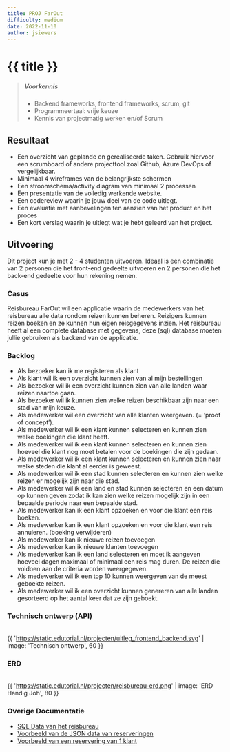 ```yaml
---
title: PROJ FarOut
difficulty: medium
date: 2022-11-10
author: jsiewers
---
```



# {{ title }}

> ##### Voorkennis
> * Backend frameworks, frontend frameworks, scrum, git 
> * Programmeertaal: vrije keuze
> * Kennis van projectmatig werken en/of Scrum

## Resultaat
* Een overzicht van geplande en gerealiseerde taken. Gebruik hiervoor een scrumboard of andere projecttool zoal Github, Azure DevOps of vergelijkbaar.
* Minimaal 4 wireframes van de belangrijkste schermen
* Een stroomschema/activity diagram van minimaal 2 processen
* Een presentatie van de volledig werkende website.
* Een codereview waarin je jouw deel van de code uitlegt.
* Een evaluatie met aanbevelingen ten aanzien van het product en het proces
* Een kort verslag waarin je uitlegt wat je hebt geleerd van het project.

## Uitvoering
Dit project kun je met 2 - 4 studenten uitvoeren.
Ideaal is een combinatie van 2 personen die het front-end gedeelte uitvoeren en 2 personen die het back-end gedeelte voor hun rekening nemen.


### Casus
Reisbureau FarOut wil een applicatie waarin de medewerkers van het reisbureau alle data rondom reizen kunnen beheren. Reizigers kunnen reizen boeken en ze kunnen hun eigen reisgegevens inzien.
Het reisbureau heeft al een complete database met gegevens, deze (sql) database moeten jullie gebruiken als backend van de applicatie.


### Backlog
* Als bezoeker kan ik me registeren als klant
* Als klant wil ik een overzicht kunnen zien van al mijn bestellingen
* Als bezoeker wil ik een overzicht kunnen zien van alle landen waar reizen naartoe gaan.
* Als bezoeker wil ik kunnen zien welke reizen beschikbaar zijn naar een stad van mijn keuze.
* Als medewerker wil een overzicht van alle klanten weergeven. (= ‘proof of concept’).
* Als medewerker wil ik een klant kunnen selecteren en kunnen zien welke boekingen die klant heeft.
* Als medewerker wil ik een klant kunnen selecteren en kunnen zien hoeveel die klant nog moet betalen voor de boekingen die zijn gedaan.
* Als medewerker wil ik een klant kunnen selecteren en kunnen zien naar welke steden die klant al eerder is geweest.
* Als medewerker wil ik een stad kunnen selecteren en kunnen zien welke reizen er mogelijk zijn naar die stad.
* Als medewerker wil ik een land en stad kunnen selecteren en een datum op kunnen geven zodat ik kan zien welke reizen mogelijk zijn in een bepaalde periode naar een bepaalde stad.
* Als medewerker kan ik een klant opzoeken en voor die klant een reis boeken.
* Als medewerker kan ik een klant opzoeken en voor die klant een reis annuleren. (boeking verwijderen)
* Als medewerker kan ik nieuwe reizen toevoegen
* Als medewerker kan ik nieuwe klanten toevoegen
* Als medewerker kan ik een land selecteren en moet ik aangeven hoeveel dagen maximaal of minimaal een reis mag duren. De reizen die voldoen aan de criteria worden weergegeven.
* Als medewerker wil ik een top 10 kunnen weergeven van de meest geboekte reizen.
* Als medewerker wil ik een overzicht kunnen genereren van alle landen gesorteerd op het aantal keer dat ze zijn geboekt.


### Technisch ontwerp (API)
&nbsp;   
{{ 'https://static.edutorial.nl/projecten/uitleg_frontend_backend.svg' | image: 'Technisch ontwerp', 60 }}

### ERD  
&nbsp;     
{{ 'https://static.edutorial.nl/projecten/reisbureau-erd.png' | image: 'ERD Handig Joh', 80 }}


### Overige Documentatie
* [SQL Data van het reisbureau](https://static.edutorial.nl/projecten/reisbureau_001.sql)
* [Voorbeeld van de JSON data van reserveringen](https://static.edutorial.nl/projecten/reservations.json)
* [Voorbeeld van een reservering van 1 klant](https://static.edutorial.nl/projecten/customer_reservations.json)

